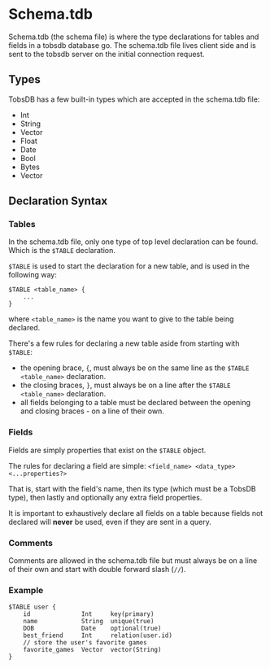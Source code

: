 # Schema.tdb

Schema.tdb (the schema file) is where the type declarations for tables and fields in a tobsdb database go.
The schema.tdb file lives client side and is sent to the tobsdb server on the initial connection request.

## Types

TobsDB has a few built-in types which are accepted in the schema.tdb file:

<!-- Write detailed information about these types -->
- Int
- String
- Vector
- Float
- Date
- Bool
- Bytes
- Vector

## Declaration Syntax

### Tables

In the schema.tdb file, only one type of top level declaration can be found. Which is the `$TABLE` declaration.

`$TABLE` is used to start the declaration for a new table, and is used in the following way:

```
$TABLE <table_name> {
    ...
}
```

where `<table_name>` is the name you want to give to the table being declared.

There's a few rules for declaring a new table aside from starting with `$TABLE`:

- the opening brace, `{`, must always be on the same line as the `$TABLE <table_name>` declaration.
- the closing braces, `}`, must always be on a line after the `$TABLE <table_name>` declaration.
- all fields belonging to a table must be declared between the opening and closing braces - on a line of their own.

### Fields

Fields are simply properties that exist on the `$TABLE` object.

The rules for declaring a field are simple: `<field_name> <data_type> <...properties?>`

That is, start with the field's name, then its type (which must be a TobsDB type), then lastly and optionally any extra field properties.

It is important to exhaustively declare all fields on a table because fields not declared will **never** be used, even if they are sent in a query.

### Comments

Comments are allowed in the schema.tdb file but must always be on a line of their own and start with double forward slash (`//`).


### Example

```
$TABLE user {
    id              Int     key(primary)
    name            String  unique(true)
    DOB             Date    optional(true)
    best_friend     Int     relation(user.id)
    // store the user's favorite games
    favorite_games  Vector  vector(String)
}
```
